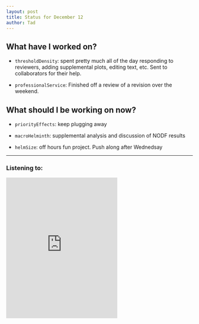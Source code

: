 ```yaml
---
layout: post 
title: Status for December 12 
author: Tad
---
```

 
## What have I worked on?
 
* `thresholdDensity`: spent pretty much all of the day responding to reviewers, adding supplemental plots, editing text, etc. Sent to collaborators for their help. 


* `professionalService`: Finished off a review of a revision over the weekend. 


## What should I be working on now? 

* `priorityEffects`: keep plugging away
* `macroHelminth`: supplemental analysis and discussion of NODF results 

* `helmSize`: off hours fun project. Push along after Wednedsay

 
 
 
 
--- 
 
### Listening to: 
<iframe src="https://embed.spotify.com/?uri=spotify%3Atrack%3A0CQ2QujNOiAURqbdLdNbvT" width="300" height="380" frameborder="0" allowtransparency="true"></iframe>
 <i class='fa fa-code' style='color:pink'></i> 
